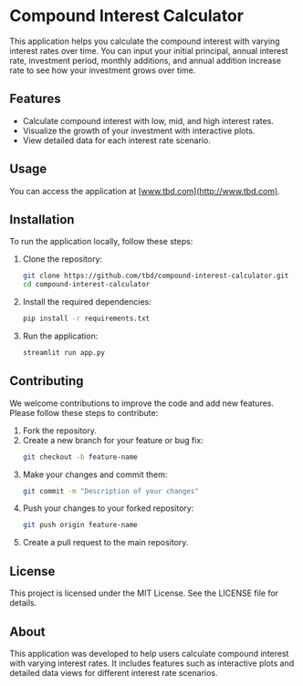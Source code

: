 # Compound Interest Calculator

This application helps you calculate the compound interest with varying interest rates over time. You can input your initial principal, annual interest rate, investment period, monthly additions, and annual addition increase rate to see how your investment grows over time.

## Features
- Calculate compound interest with low, mid, and high interest rates.
- Visualize the growth of your investment with interactive plots.
- View detailed data for each interest rate scenario.

## Usage
You can access the application at [www.tbd.com](http://www.tbd.com).

## Installation
To run the application locally, follow these steps:

1. Clone the repository:
    ```bash
    git clone https://github.com/tbd/compound-interest-calculator.git
    cd compound-interest-calculator
    ```

2. Install the required dependencies:
    ```bash
    pip install -r requirements.txt
    ```

3. Run the application:
    ```bash
    streamlit run app.py
    ```

## Contributing
We welcome contributions to improve the code and add new features. Please follow these steps to contribute:

1. Fork the repository.
2. Create a new branch for your feature or bug fix:
    ```bash
    git checkout -b feature-name
    ```
3. Make your changes and commit them:
    ```bash
    git commit -m "Description of your changes"
    ```
4. Push your changes to your forked repository:
    ```bash
    git push origin feature-name
    ```
5. Create a pull request to the main repository.

## License
This project is licensed under the MIT License. See the LICENSE file for details.

## About
This application was developed to help users calculate compound interest with varying interest rates. It includes features such as interactive plots and detailed data views for different interest rate scenarios.